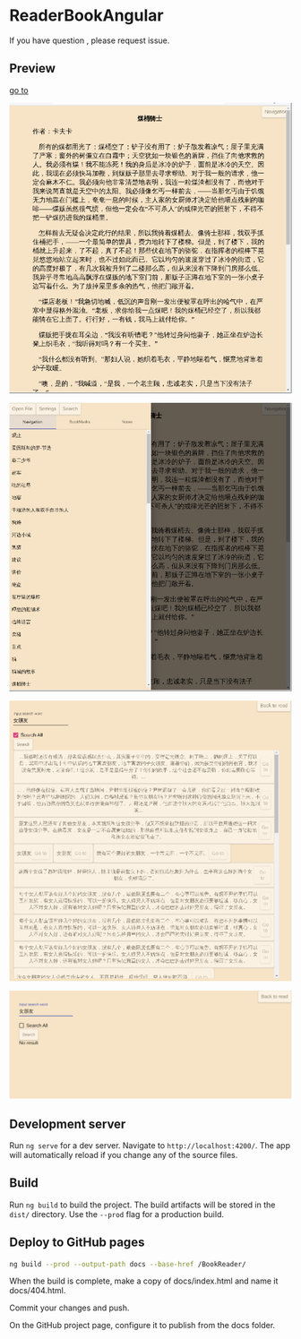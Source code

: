 # ReaderBookAngular

If you have question , please request issue.

## Preview

[go to](https://ztftrue.github.io/BookReader/)

![main](./screenshot/main.png)

![navigation](./screenshot/navigation.png)

![钱](./screenshot/search1.png)

![女朋友](./screenshot/serach2.png)

## Development server

Run `ng serve` for a dev server. Navigate to `http://localhost:4200/`. The app will automatically reload if you change any of the source files.

## Build

Run `ng build` to build the project. The build artifacts will be stored in the `dist/` directory. Use the `--prod` flag for a production build.

## Deploy to GitHub pages

```sh
ng build --prod --output-path docs --base-href /BookReader/
```

When the build is complete, make a copy of docs/index.html and name it docs/404.html.

Commit your changes and push.

On the GitHub project page, configure it to publish from the docs folder.
